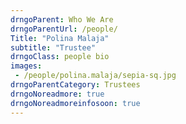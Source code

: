```yaml
---
drngoParent: Who We Are
drngoParentUrl: /people/
Title: "Polina Malaja"
subtitle: "Trustee"
drngoClass: people bio
images:
 - /people/polina.malaja/sepia-sq.jpg
drngoParentCategory: Trustees
drngoNoreadmore: true
drngoNoreadmoreinfosoon: true
---
```



